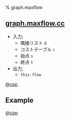 % graph.maxflow

## [graph.maxflow.cc](graph.maxflow.cc)

- 入力;
    - 隣接リスト `d`
    - コストテーブル `c`
    - 始点 `s`
    - 終点 `t`
- 出力;
    - `this.flow`

@[cpp](graph.maxflow.cc)

## Example

@[cpp](graph.maxflow.ex.cc)
